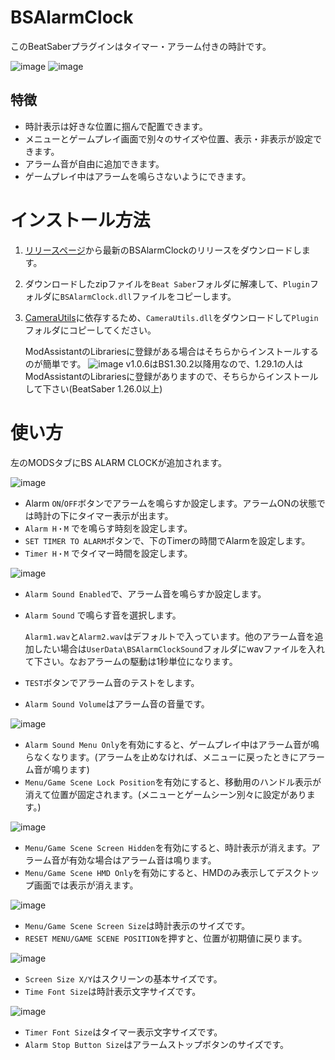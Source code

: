 # BSAlarmClock
このBeatSaberプラグインはタイマー・アラーム付きの時計です。

![image](https://github.com/rynan4818/BSAlarmClock/assets/14249877/bf26582b-de79-44f2-abfe-aecbda334a32)
![image](https://github.com/rynan4818/BSAlarmClock/assets/14249877/9b6bda56-13ad-441c-befe-a498b2d69c20)

## 特徴
* 時計表示は好きな位置に掴んで配置できます。
* メニューとゲームプレイ画面で別々のサイズや位置、表示・非表示が設定できます。
* アラーム音が自由に追加できます。
* ゲームプレイ中はアラームを鳴らさないようにできます。

# インストール方法
1. [リリースページ](https://github.com/rynan4818/BSAlarmClock/releases)から最新のBSAlarmClockのリリースをダウンロードします。
2. ダウンロードしたzipファイルを`Beat Saber`フォルダに解凍して、`Plugin`フォルダに`BSAlarmClock.dll`ファイルをコピーします。
3. [CameraUtils](https://github.com/Reezonate/CameraUtils)に依存するため、`CameraUtils.dll`をダウンロードして`Plugin`フォルダにコピーしてください。

    ModAssistantのLibrariesに登録がある場合はそちらからインストールするのが簡単です。
    ![image](https://user-images.githubusercontent.com/14249877/222885321-0d0a2b5b-ccaf-4868-86e9-8d77ca375d38.png)
    v1.0.6はBS1.30.2以降用なので、1.29.1の人はModAssistantのLibrariesに登録がありますので、そちらからインストールして下さい(BeatSaber 1.26.0以上)

# 使い方
左のMODSタブにBS ALARM CLOCKが追加されます。

![image](https://github.com/rynan4818/BSAlarmClock/assets/14249877/1c032287-51cb-4c2a-85c3-f4a74e7a9607)

* Alarm `ON`/`OFF`ボタンでアラームを鳴らすか設定します。アラームONの状態では時計の下にタイマー表示が出ます。
* `Alarm H・M` でを鳴らす時刻を設定します。
* `SET TIMER TO ALARM`ボタンで、下のTimerの時間でAlarmを設定します。
* `Timer H・M` でタイマー時間を設定します。

![image](https://github.com/rynan4818/BSAlarmClock/assets/14249877/638c1a1e-8e5f-4707-8272-67db6bfcfd99)

* `Alarm Sound Enabled`で、アラーム音を鳴らすか設定します。
* `Alarm Sound` で鳴らす音を選択します。

    `Alarm1.wav`と`Alarm2.wav`はデフォルトで入っています。他のアラーム音を追加したい場合は`UserData\BSAlarmClockSound`フォルダにwavファイルを入れて下さい。なおアラームの駆動は1秒単位になります。
* `TEST`ボタンでアラーム音のテストをします。
* `Alarm Sound Volume`はアラーム音の音量です。

![image](https://github.com/rynan4818/BSAlarmClock/assets/14249877/9f396095-a393-4637-8219-3f4951498d4a)

* `Alarm Sound Menu Only`を有効にすると、ゲームプレイ中はアラーム音が鳴らなくなります。(アラームを止めなければ、メニューに戻ったときにアラーム音が鳴ります)
* `Menu/Game Scene Lock Position`を有効にすると、移動用のハンドル表示が消えて位置が固定されます。(メニューとゲームシーン別々に設定があります。)

![image](https://github.com/rynan4818/BSAlarmClock/assets/14249877/ea193471-a9cb-408c-af14-6e43ff881476)

* `Menu/Game Scene Screen Hidden`を有効にすると、時計表示が消えます。アラーム音が有効な場合はアラーム音は鳴ります。
* `Menu/Game Scene HMD Only`を有効にすると、HMDのみ表示してデスクトップ画面では表示が消えます。

![image](https://github.com/rynan4818/BSAlarmClock/assets/14249877/912015d8-a3a8-47d0-8e71-955fd3b34d70)

* `Menu/Game Scene Screen Size`は時計表示のサイズです。
* `RESET MENU/GAME SCENE POSITION`を押すと、位置が初期値に戻ります。

![image](https://github.com/rynan4818/BSAlarmClock/assets/14249877/1c715885-c505-4e3e-97b9-cdd57a01964c)

* `Screen Size X/Y`はスクリーンの基本サイズです。
* `Time Font Size`は時計表示文字サイズです。

![image](https://github.com/rynan4818/BSAlarmClock/assets/14249877/70f59111-20c1-44ab-bc51-5bc85465b3ba)

* `Timer Font Size`はタイマー表示文字サイズです。
* `Alarm Stop Button Size`はアラームストップボタンのサイズです。


